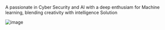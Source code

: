 A passionate in Cyber Security and AI with a deep enthusiam for Machine learning, blending creativity with intelligence Solution 

<!--
**Sumi-cpu/Sumi-cpu** is a ✨ _special_ ✨ repository because its `README.md` (this file) appears on your GitHub profile.

Here are some ideas to get you started:

- 🔭 I’m currently working on a project using Java 
- 🌱 I’m currently learning Data communication, Data analytics,Java and Python
- 👯 I’m looking to collaborate on likeminded people with tech knowledge 
- 🤔 I’m looking for help with programming 
- 💬 Ask me about my hobbies - love dancing
- 📫 How to reach me: Linkedin
- 😄 Pronouns: she/her
- ⚡ Fun fact: I am fun and happy person
-->
![image](https://github.com/user-attachments/assets/4b9fb2d7-5ac1-463c-b3b8-6df5e1210b35)
